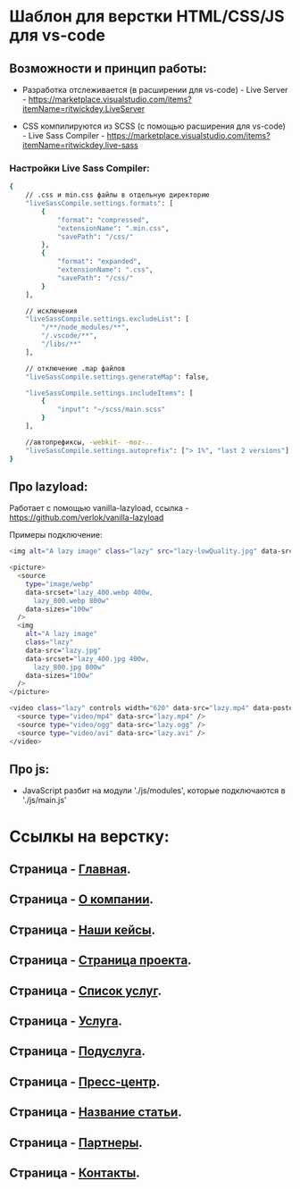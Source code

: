 # Шаблон для верстки HTML/CSS/JS для vs-code

## Возможности и принцип работы:

* Разработка отслеживается (в расширении для vs-code) - Live Server -
  https://marketplace.visualstudio.com/items?itemName=ritwickdey.LiveServer

* CSS компилируются из SCSS (с помощью расширения для vs-code) - Live Sass Compiler -
  https://marketplace.visualstudio.com/items?itemName=ritwickdey.live-sass


### Настройки Live Sass Compiler:
```bash
{
    // .css и min.css файлы в отдельную директорию
    "liveSassCompile.settings.formats": [
        {
            "format": "compressed",
            "extensionName": ".min.css",
            "savePath": "/css/"
        },
        {
            "format": "expanded",
            "extensionName": ".css",
            "savePath": "/css/"
        }
    ],

    // исключения
    "liveSassCompile.settings.excludeList": [
        "/**/node_modules/**",
        "/.vscode/**",
        "/libs/**"
    ],

    // отключение .map файлов
    "liveSassCompile.settings.generateMap": false,

    "liveSassCompile.settings.includeItems": [
        {
            "input": "~/scss/main.scss"
        }
    ],

    //автопрефиксы, -webkit- -moz-..
    "liveSassCompile.settings.autoprefix": ["> 1%", "last 2 versions"],
}
```

## Про lazyload:

Работает с помощью vanilla-lazyload,
ссылка - https://github.com/verlok/vanilla-lazyload

Примеры подключение:

```bash
<img alt="A lazy image" class="lazy" src="lazy-lowQuality.jpg" data-src="lazy.jpg" />
```

```bash
<picture>
  <source
    type="image/webp"
    data-srcset="lazy_400.webp 400w,
      lazy_800.webp 800w"
    data-sizes="100w"
  />
  <img
    alt="A lazy image"
    class="lazy"
    data-src="lazy.jpg"
    data-srcset="lazy_400.jpg 400w,
      lazy_800.jpg 800w"
    data-sizes="100w"
  />
</picture>
```

```bash
<video class="lazy" controls width="620" data-src="lazy.mp4" data-poster="lazy.jpg">
  <source type="video/mp4" data-src="lazy.mp4" />
  <source type="video/ogg" data-src="lazy.ogg" />
  <source type="video/avi" data-src="lazy.avi" />
</video>
```

## Про js:

* JavaScript разбит на модули './js/modules', которые подключаются в './js/main.js'

# Ссылкы на верстку:
## Страница - [Главная](https://aaccent.github.io/loginov_layout/).
## Страница - [О компании](https://aaccent.github.io/loginov_layout/page-about.html).
## Страница - [Наши кейсы](https://aaccent.github.io/loginov_layout/page-cases.html).
## Страница - [Страница проекта](https://aaccent.github.io/loginov_layout/page-case.html).
## Страница - [Список услуг](https://aaccent.github.io/loginov_layout/page-services.html).
## Страница - [Услуга](https://aaccent.github.io/loginov_layout/page-service.html).
## Страница - [Подуслуга](https://aaccent.github.io/loginov_layout/page-service-item.html).
## Страница - [Пресс-центр](https://aaccent.github.io/loginov_layout/page-press-center.html).
## Страница - [Название статьи](https://aaccent.github.io/loginov_layout/page-article.html).
## Страница - [Партнеры](https://aaccent.github.io/loginov_layout/page-partners.html).
## Страница - [Контакты](https://aaccent.github.io/loginov_layout/page-contacts.html).